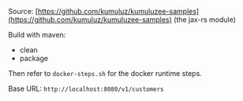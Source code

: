 Source: [https://github.com/kumuluz/kumuluzee-samples](https://github.com/kumuluz/kumuluzee-samples) (the jax-rs module)

Build with maven:
 * clean
 * package

Then refer to `docker-steps.sh` for the docker runtime steps.

Base URL: `http://localhost:8080/v1/customers`